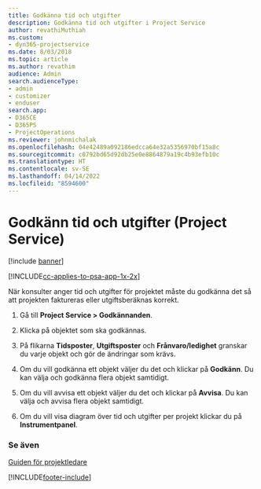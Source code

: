```yaml
---
title: Godkänna tid och utgifter
description: Godkänna tid och utgifter i Project Service
author: revathiMuthiah
ms.custom:
- dyn365-projectservice
ms.date: 8/03/2018
ms.topic: article
ms.author: revathim
audience: Admin
search.audienceType:
- admin
- customizer
- enduser
search.app:
- D365CE
- D365PS
- ProjectOperations
ms.reviewer: johnmichalak
ms.openlocfilehash: 04e42489a092186edcca64e32a5356970bf15a8c
ms.sourcegitcommit: c0792bd65d92db25e0e8864879a19c4b93efb10c
ms.translationtype: HT
ms.contentlocale: sv-SE
ms.lasthandoff: 04/14/2022
ms.locfileid: "8594600"
---
```

# <a name="approve-time-and-expenses-project-service"></a>Godkänn tid och utgifter (Project Service)

[!include [banner](../includes/psa-now-project-operations.md)]

[!INCLUDE[cc-applies-to-psa-app-1x-2x](../includes/cc-applies-to-psa-app-1x-2x.md)]

När konsulter anger tid och utgifter för projektet måste du godkänna det så att projekten faktureras eller utgiftsberäknas korrekt.  
  
1.  Gå till **Project Service > Godkännanden**.  
  
2.  Klicka på objektet som ska godkännas.  
  
3.  På flikarna **Tidsposter**, **Utgiftsposter** och **Frånvaro/ledighet** granskar du varje objekt och gör de ändringar som krävs.  
  
4.  Om du vill godkänna ett objekt väljer du det och klickar på **Godkänn**. Du kan välja och godkänna flera objekt samtidigt.  
  
5.  Om du vill avvisa ett objekt väljer du det och klickar på **Avvisa**. Du kan välja och avvisa flera objekt samtidigt.  
  
6.  Om du vill visa diagram över tid och utgifter per projekt klickar du på **Instrumentpanel**.  
  
### <a name="see-also"></a>Se även  
 [Guiden för projektledare](../psa/project-manager-guide.md)


[!INCLUDE[footer-include](../includes/footer-banner.md)]
